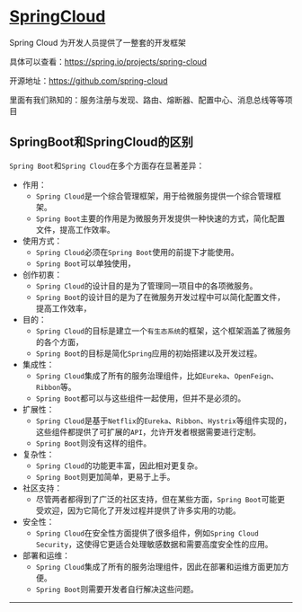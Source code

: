# [SpringCloud](https://spring.io/projects/spring-cloud)

Spring Cloud 为开发人员提供了一整套的开发框架

具体可以查看：https://spring.io/projects/spring-cloud

开源地址：https://github.com/spring-cloud

里面有我们熟知的：服务注册与发现、路由、熔断器、配置中心、消息总线等等项目

## SpringBoot和SpringCloud的区别

`Spring Boot`和`Spring Cloud`在多个方面存在显著差异：

- 作用：
  - `Spring Cloud`是一个综合管理框架，用于给微服务提供一个综合管理框架。
  - `Spring Boot`主要的作用是为微服务开发提供一种快速的方式，简化配置文件，提高工作效率。
- 使用方式：
  - `Spring Cloud`必须在`Spring Boot`使用的前提下才能使用。
  - `Spring Boot`可以单独使用，
- 创作初衷：
  - `Spring Cloud`的设计目的是为了管理同一项目中的各项微服务。
  - `Spring Boot`的设计目的是为了在微服务开发过程中可以简化配置文件，提高工作效率，
- 目的：
  - `Spring Cloud`的目标是建立一个`有生态系统`的框架，这个框架涵盖了微服务的各个方面，
  - `Spring Boot`的目标是简化`Spring`应用的初始搭建以及开发过程。
- 集成性：
  - `Spring Cloud`集成了所有的服务治理组件，比如`Eureka`、`OpenFeign`、`Ribbon`等。
  - `Spring Boot`都可以与这些组件一起使用，但并不是必须的。
- 扩展性：
  - `Spring Cloud`是基于`Netflix`的`Eureka`、`Ribbon`、`Hystrix`等组件实现的，这些组件都提供了可扩展的`API`，允许开发者根据需要进行定制。
  - `Spring Boot`则没有这样的组件。
- 复杂性：
  - `Spring Cloud`的功能更丰富，因此相对更复杂。
  - `Spring Boot`则更加简单，更易于上手。
- 社区支持：
  - 尽管两者都得到了广泛的社区支持，但在某些方面，`Spring Boot`可能更受欢迎，因为它简化了开发过程并提供了许多实用的功能。
- 安全性：
  - `Spring Cloud`在安全性方面提供了很多组件，例如`Spring Cloud Security`，这使得它更适合处理敏感数据和需要高度安全性的应用。
- 部署和运维：
  - `Spring Cloud`集成了所有的服务治理组件，因此在部署和运维方面更加方便。
  - `Spring Boot`则需要开发者自行解决这些问题。


----
